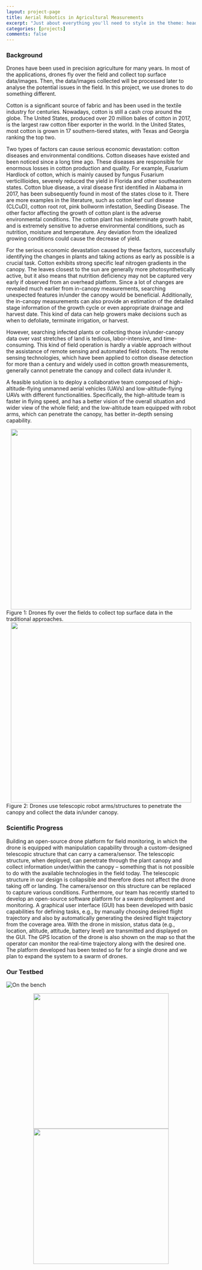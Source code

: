 ```yaml
---
layout: project-page
title: Aerial Robotics in Agricultural Measurements
excerpt: "Just about everything you'll need to style in the theme: headings, paragraphs, blockquotes, tables, code blocks, and more."
categories: [projects]
comments: false
---
```


### Background

Drones have been used in precision agriculture for many years. In most of the applications, drones fly over the field and collect top surface data/images. Then, the data/images collected will be processed later to analyse the potential issues in the field. In this project, we use drones to do something different.

Cotton is a significant source of fabric and has been used in the textile industry for centuries. Nowadays, cotton is still a cash crop around the globe. The United States, produced over 20 million bales of cotton in 2017, is the largest raw cotton fiber exporter in the world. In the United States, most cotton is grown in 17 southern-tiered states, with Texas and Georgia ranking the top two.

Two types of factors can cause serious economic devastation: cotton diseases and environmental conditions. Cotton diseases have existed and been noticed since a long time ago. These diseases are responsible for enormous losses in cotton production and quality. For example, Fusarium Hardlock of cotton, which is mainly caused by fungus Fusarium verticillioides, severely reduced the yield in Florida and other southeastern states. Cotton blue disease, a viral disease first identified in Alabama in 2017, has been subsequently found in most of the states close to it. There are more examples in the literature, such as cotton leaf curl disease (CLCuD), cotton root rot, pink bollworm infestation, Seedling Disease. The other factor affecting the growth of cotton plant is the adverse environmental conditions. The cotton plant has indeterminate growth habit, and is extremely sensitive to adverse environmental conditions, such as nutrition, moisture and temperature. Any deviation from the idealized growing conditions could cause the decrease of yield.

For the serious economic devastation caused by these factors, successfully identifying the changes in plants and taking actions as early as possible is a crucial task. Cotton exhibits strong specific leaf nitrogen gradients in the canopy. The leaves closest to the sun are generally more photosynthetically active, but it also means that nutrition deficiency may not be captured very early if observed from an overhead platform. Since a lot of changes are revealed much earlier from in-canopy measurements, searching unexpected features in/under the canopy would be beneficial. Additionally, the in-canopy measurements can also provide an estimation of the detailed stage information of the growth cycle or even appropriate drainage and harvest date. This kind of data can help growers make decisions such as when to defoliate, terminate irrigation, or harvest.

However, searching infected plants or collecting those in/under-canopy data over vast stretches of land is tedious, labor-intensive, and time-consuming. This kind of field operation is hardly a viable approach without the assistance of remote sensing and automated field robots. The remote sensing technologies, which have been applied to cotton disease detection for more than a century and widely used in cotton growth measurements, generally cannot penetrate the canopy and collect data in/under it.

A feasible solution is to deploy a collaborative team composed of high-altitude-flying unmanned aerial vehicles (UAVs) and low-altitude-flying UAVs with different functionalities. Specifically, the high-altitude team is faster in flying speed, and has a better vision of the overall situation and wider view of the whole field; and the low-altitude team equipped with robot arms, which can penetrate the canopy, has better in-depth sensing capability.


<img style="display:block; margin-left: auto; margin-right: auto;" src="../../Pics/agriculture_measurement/Drone-over-plants.png" width="480">
Figure 1: Drones fly over the fields to collect top surface data in the traditional approaches.

<img style="display:block; margin-left: auto; margin-right: auto;" src="../../Pics/agriculture_measurement/Drone-with-arm-in-bush.png" width="480">
Figure 2: Drones use telescopic robot arms/structures to penetrate the canopy and collect the data in/under canopy.

### Scientific Progress

Building an open-source drone platform for field monitoring, in which the drone is equipped with manipulation capability through a custom-designed telescopic structure that can carry a camera/sensor. The telescopic structure, when deployed, can penetrate through the plant canopy and collect information under/within the canopy – something that is not possible to do with the available technologies in the field today. The telescopic structure in our design is collapsible and therefore does not affect the drone taking off or landing. The camera/sensor on this structure can be replaced to capture various conditions. Furthermore, our team has recently started to develop an open-source software platform for a swarm deployment and monitoring. A graphical user interface (GUI) has been developed with basic capabilities for defining tasks, e.g., by manually choosing desired flight trajectory and also by automatically generating the desired flight trajectory from the coverage area. With the drone in mission, status data (e.g., location, altitude, attitude, battery level) are transmitted and displayed on the GUI. The GPS location of the drone is also shown on the map so that the operator can monitor the real-time trajectory along with the desired one. The platform developed has been tested so far for a single drone and we plan to expand the system to a swarm of drones.

### Our Testbed

![On the bench](../../Pics/agriculture_measurement/OntheBench3.jpg)

<img style="display:block; margin-left: auto; margin-right: auto;" src="../../Pics/agriculture_measurement/PoleFold.png" width="360">

<img style="display:block; margin-left: auto; margin-right: auto;" src="../../Pics/agriculture_measurement/PoleUnfold.png" width="360">
